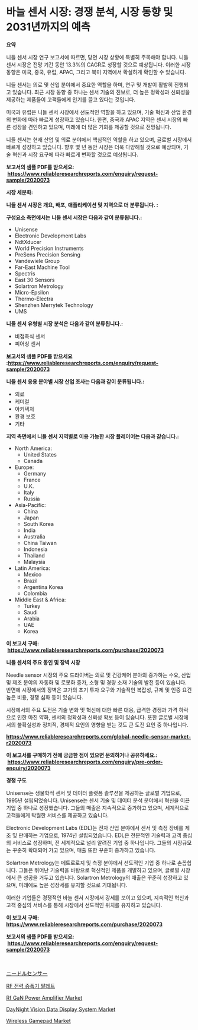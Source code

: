 <p><h1>바늘 센서 시장: 경쟁 분석, 시장 동향 및 2031년까지의 예측</h1></p><p><strong>요약</strong></p>
<p><p>니들 센서 시장 연구 보고서에 따르면, 당면 시장 상황에 특별히 주목해야 합니다. 니들 센서 시장은 전망 기간 동안 13.3%의 CAGR로 성장할 것으로 예상됩니다. 이러한 시장 동향은 미국, 중국, 유럽, APAC, 그리고 북미 지역에서 확실하게 확인할 수 있습니다.</p><p>니들 센서는 의료 및 산업 분야에서 중요한 역할을 하며, 연구 및 개발이 활발히 진행되고 있습니다. 최근 시장 동향 중 하나는 센서 기술의 진보로, 더 높은 정확성과 신뢰성을 제공하는 제품들이 고객들에게 인기를 끌고 있다는 것입니다.</p><p>미국과 유럽은 니들 센서 시장에서 선도적인 역할을 하고 있으며, 기술 혁신과 산업 환경의 변화에 따라 빠르게 성장하고 있습니다. 한편, 중국과 APAC 지역은 센서 시장의 빠른 성장을 견인하고 있으며, 미래에 더 많은 기회를 제공할 것으로 전망됩니다.</p><p>니들 센서는 현재 산업 및 의료 분야에서 핵심적인 역할을 하고 있으며, 글로벌 시장에서 빠르게 성장하고 있습니다. 향후 몇 년 동안 시장은 더욱 다양해질 것으로 예상되며, 기술 혁신과 시장 요구에 따라 빠르게 변화할 것으로 예상됩니다.</p></p>
<p><strong>보고서의 샘플 PDF를 받으세요: &nbsp;<a href="https://www.reliableresearchreports.com/enquiry/request-sample/2020073">https://www.reliableresearchreports.com/enquiry/request-sample/2020073</a></strong></p>
<p><strong>시장 세분화:</strong></p>
<p><strong> 니들 센서 시장은 개요, 배포, 애플리케이션 및 지역으로 더 분류됩니다. :</strong></p>
<p><strong>구성요소 측면에서는 니들 센서 시장은 다음과 같이 분류됩니다.:</strong></p>
<p><ul><li>Unisense</li><li>Electronic Development Labs</li><li>NdtXducer</li><li>World Precision Instruments</li><li>PreSens Precision Sensing</li><li>Vandewiele Group</li><li>Far-East Machine Tool</li><li>Spectris</li><li>East 30 Sensors</li><li>Solartron Metrology</li><li>Micro-Epsilon</li><li>Thermo-Electra</li><li>Shenzhen Merrytek Technology</li><li>UMS</li></ul></p>
<p><strong> 니들 센서 유형별 시장 분석은 다음과 같이 분류됩니다.:</strong></p>
<p><ul><li>비접촉식 센서</li><li>피어싱 센서</li></ul></p>
<p><strong>보고서의 샘플 PDF를 받으세요 :<a href="https://www.reliableresearchreports.com/enquiry/request-sample/2020073">https://www.reliableresearchreports.com/enquiry/request-sample/2020073</a></strong></p>
<p><strong> 니들 센서 응용 분야별 시장 산업 조사는 다음과 같이 분류됩니다.:</strong></p>
<p><ul><li>의료</li><li>케미컬</li><li>아키텍처</li><li>환경 보호</li><li>기타</li></ul></p>
<p><strong>지역 측면에서 니들 센서 지역별로 이용 가능한 시장 플레이어는 다음과 같습니다.:</strong></p>
<p><ul>
    <li>
        North America:
        <ul>
            <li>United States</li>
            <li>Canada</li>
        </ul>
    </li>
    <li>
        Europe:
        <ul>
            <li>Germany</li>
            <li>France</li>
            <li>U.K.</li>
            <li>Italy</li>
            <li>Russia</li>
        </ul>
    </li>
    <li>
        Asia-Pacific:
        <ul>
            <li>China</li>
            <li>Japan</li>
            <li>South Korea</li>
            <li>India</li>
            <li>Australia</li>
            <li>China Taiwan</li>
            <li>Indonesia</li>
            <li>Thailand</li>
            <li>Malaysia</li>
        </ul>
    </li>
    <li>
        Latin America:
        <ul>
            <li>Mexico</li>
            <li>Brazil</li>
            <li>Argentina Korea</li>
            <li>Colombia</li>
        </ul>
    </li>
    <li>
        Middle East & Africa:
        <ul>
            <li>Turkey</li>
            <li>Saudi</li>
            <li>Arabia</li>
            <li>UAE</li>
            <li>Korea</li>
        </ul>
    </li>
    </ul></p>
<p><strong>이 보고서 구매: &nbsp;<a href="https://www.reliableresearchreports.com/purchase/2020073">https://www.reliableresearchreports.com/purchase/2020073</a></strong></p>
<p><strong>니들 센서의 주요 동인 및 장벽 시장</strong></p>
<p><p>Needle sensor 시장의 주요 드라이버는 의료 및 건강케어 분야의 증가하는 수요, 산업 및 제조 분야의 자동화 및 로봇화 증가, 소형 및 경량 소재 기술의 발전 등이 있습니다. 반면에 시장에서의 장벽은 고가의 초기 투자 요구와 기술적인 복잡성, 규제 및 인증 요건 높은 비용, 경쟁 심화 등이 있습니다.</p><p>시장에서의 주요 도전은 기술 변화 및 혁신에 대한 빠른 대응, 급격한 경쟁과 가격 하락으로 인한 마진 약화, 센서의 정확성과 신뢰성 확보 등이 있습니다. 또한 글로벌 시장에서의 불확실성과 정치적, 경제적 요인의 영향을 받는 것도 큰 도전 요인 중 하나입니다.</p></p>
<p><strong><a href="https://www.reliableresearchreports.com/global-needle-sensor-market-r2020073">https://www.reliableresearchreports.com/global-needle-sensor-market-r2020073</a></strong></p>
<p><strong>이 보고서를 구매하기 전에 궁금한 점이 있으면 문의하거나 공유하세요.: &nbsp;<a href="https://www.reliableresearchreports.com/enquiry/pre-order-enquiry/2020073">https://www.reliableresearchreports.com/enquiry/pre-order-enquiry/2020073</a></strong></p>
<p><strong>경쟁 구도</strong></p>
<p><p>Unisense는 생물학적 센서 및 데이터 플랫폼 솔루션을 제공하는 글로벌 기업으로, 1995년 설립되었습니다. Unisense는 센서 기술 및 데이터 분석 분야에서 혁신을 이끈 기업 중 하나로 성장했습니다. 그들의 매출은 지속적으로 증가하고 있으며, 세계적으로 고객들에게 탁월한 서비스를 제공하고 있습니다.</p><p>Electronic Development Labs (EDL)는 전자 산업 분야에서 센서 및 측정 장비를 제조 및 판매하는 기업으로, 1974년 설립되었습니다. EDL은 전문적인 기술력과 고객 중심의 서비스로 성장하며, 전 세계적으로 널리 알려진 기업 중 하나입니다. 그들의 시장규모는 꾸준히 확대되어 가고 있으며, 매출 또한 꾸준히 증가하고 있습니다.</p><p>Solartron Metrology는 메트로로지 및 측정 분야에서 선도적인 기업 중 하나로 손꼽힙니다. 그들은 뛰어난 기술력을 바탕으로 혁신적인 제품을 개발하고 있으며, 글로벌 시장에서 큰 성공을 거두고 있습니다. Solartron Metrology의 매출은 꾸준히 성장하고 있으며, 미래에도 높은 성장세를 유지할 것으로 기대됩니다.</p><p>이러한 기업들은 경쟁적인 바늘 센서 시장에서 강세를 보이고 있으며, 지속적인 혁신과 고객 중심의 서비스를 통해 시장에서 선도적인 위치를 유지하고 있습니다.</p></p>
<p><strong>이 보고서 구매: &nbsp; <a href="https://www.reliableresearchreports.com/purchase/2020073">https://www.reliableresearchreports.com/purchase/2020073</a></strong></p>
<p><strong>보고서의 샘플 PDF를 받으세요: &nbsp;<a href="https://www.reliableresearchreports.com/enquiry/request-sample/2020073">https://www.reliableresearchreports.com/enquiry/request-sample/2020073</a></strong><strong></strong></p>
<p>&nbsp;</p>
<p><p><a href="https://github.com/schmahlson/Market-Research-Report-List-1/blob/main/475453877749.md">ニードルセンサー</a></p><p><a href="https://github.com/rcabello548/Market-Research-Report-List-1/blob/main/731287977743.md">RF 전력 증폭기 팔레트</a></p><p><a href="https://github.com/luckyshygirl/Market-Research-Report-List-4/blob/main/rf-gan-power-amplifier-market.md">Rf GaN Power Amplifier Market</a></p><p><a href="https://github.com/markusgodoy/Market-Research-Report-List-3/blob/main/daynight-vision-data-display-system-market.md">DayNight Vision Data Display System Market</a></p><p><a href="https://issuu.com/reportprime-2/docs/wireless-gamepad-market-size-2030.pptx">Wireless Gamepad Market</a></p></p>